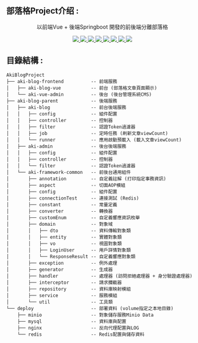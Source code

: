## 部落格Project介绍 :

<p align=center>
   以前端Vue + 後端Springboot 開發的前後端分離部落格
</p>

<p align="center">
   <a target="_blank" href="https://github.com/X1192176811/blog">
      <img src="https://img.shields.io/badge/JDK-17-red"/>
      <img src="https://img.shields.io/badge/springboot-3.2.6-red"/>
      <img src="https://img.shields.io/badge/vue-2.5.2-red"/>
      <img src="https://img.shields.io/badge/mysql-8.4.0-red"/>
      <img src="https://img.shields.io/badge/redis-5.0.14.1-red"/>
      <img src="https://img.shields.io/badge/easyexcel-3.3.3-red"/>
      <img src="https://img.shields.io/badge/springdoc--openapi--starter--webmvc--ui-2.0.3-red"/>
      <img src="https://img.shields.io/badge/minio-8.5.10-red">
   </a>
</p>

## 目錄結構 :

```
AkiBlogProject
├── aki-blog-frontend          -- 前端服務
│   ├── aki-blog-vue           -- 前台 (部落格文章頁面顯示)
│   └── aki-vue-admin          -- 後台 (後台管理系統CMS)
├── aki-blog-parent            -- 後端服務
│   ├── aki-blog               -- 前台後端服務
│   │   ├── config             -- 組件配置
│   │   ├── controller         -- 控制器
│   │   ├── filter             -- 認證Token過濾器
│   │   ├── job                -- 定時任務 (刷新文章viewCount)
│   │   └── runner             -- 應用啟動預載入 (載入文章viewCount)
│   ├── aki-admin              -- 後台後端服務
│   │   ├── config             -- 組件配置
│   │   ├── controller         -- 控制器
│   │   └── filter             -- 認證Token過濾器
│   └── aki-framework-common   -- 前後台通用組件
│       ├── annotation         -- 自定義註解 (打印指定事務資訊)
│       ├── aspect             -- 切面AOP模組
│       ├── config             -- 組件配置
│       ├── connectionTest     -- 連接測試 (Redis)
│       ├── constant           -- 常量定義
│       ├── converter          -- 轉換器
│       ├── customEnum         -- 自定義響應資訊枚舉
│       ├── domain             -- 對象域
│       │   ├── dto            -- 資料傳輸對象類
│       │   ├── entity         -- 實體對象類
│       │   ├── vo             -- 視圖對象類
│       │   ├── LoginUser      -- 用戶詳情對象類
│       │   └── ResponseResult -- 自定義響應對象類
│       ├── exception          -- 例外處理
│       ├── generator          -- 生成器
│       ├── handler            -- 處理器 (訪問拒絕處理器 + 身分驗證處理器)
│       ├── interceptor        -- 請求攔截器
│       ├── repository         -- 資料庫映射模組
│       ├── service            -- 服務模組
│       └── util               -- 工具類
└── deploy                     -- 部署資料 (volume指定之本地目錄)
    ├── minio                  -- 對象儲存服務Minio Data
    ├── mysql                  -- 資料庫與配置
    ├── nginx                  -- 反向代理配置與LOG
    └── redis                  -- Redis配置與儲存資料
```
